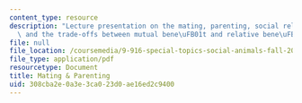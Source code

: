 ```yaml
---
content_type: resource
description: "Lecture presentation on the mating, parenting, social relationships,\
  \ and the trade-offs between mutual bene\uFB01t and relative bene\uFB01t."
file: null
file_location: /coursemedia/9-916-special-topics-social-animals-fall-2009/308cba2e0a3e3ca023d0ae16ed2c9400_MIT9_916F09_lec10.pdf
file_type: application/pdf
resourcetype: Document
title: Mating & Parenting
uid: 308cba2e-0a3e-3ca0-23d0-ae16ed2c9400
---
```

